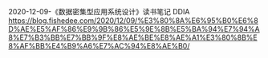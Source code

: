 2020-12-09-《数据密集型应用系统设计》读书笔记
DDIA
https://blog.fishedee.com/2020/12/09/%E3%80%8A%E6%95%B0%E6%8D%AE%E5%AF%86%E9%9B%86%E5%9E%8B%E5%BA%94%E7%94%A8%E7%B3%BB%E7%BB%9F%E8%AE%BE%E8%AE%A1%E3%80%8B%E8%AF%BB%E4%B9%A6%E7%AC%94%E8%AE%B0/
